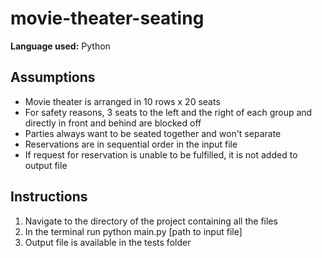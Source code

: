 # movie-theater-seating
**Language used:** Python

## Assumptions
- Movie theater is arranged in 10 rows x 20 seats
- For safety reasons, 3 seats to the left and the right of each group
and directly in front and behind are blocked off
- Parties always want to be seated together and won't separate
- Reservations are in sequential order in the input file
- If request for reservation is unable to be fulfilled, it is not added to output file

## Instructions
1. Navigate to the directory of the project containing all the files
2. In the terminal run 
        python main.py [path to input file]
3. Output file is available in the tests folder
